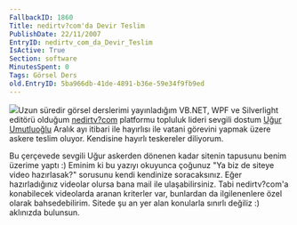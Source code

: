 ```yaml
---
FallbackID: 1860
Title: nedirtv?com'da Devir Teslim
PublishDate: 22/11/2007
EntryID: nedirtv_com_da_Devir_Teslim
IsActive: True
Section: software
MinutesSpent: 0
Tags: Görsel Ders
old.EntryID: 5ba966db-41de-4891-b36e-59e34f9fb9ed
---
```

![](http://cdn.daron.yondem.com/assets/1860/nedirtv_logo.png)Uzun
süredir görsel derslerimi yayınladığım VB.NET, WPF ve Silverlight
editörü olduğum [nedirtv?com](http://www.nedirtv.com) platformu topluluk
lideri sevgili dostum [Uğur Umutluoğlu](http://umutluoglu.blogspot.com/)
Aralık ayı itibari ile hayırlısı ile vatani görevini yapmak üzere askere
teslim oluyor. Kendisine hayırlı teskereler diliyorum.

Bu çerçevede sevgili Uğur askerden dönenen kadar sitenin tapusunu benim
üzerime yaptı :) Eminim ki bu yazıyı okuyunca çoğunuz "Ya biz de siteye
video hazırlasak?" sorusunu kendi kendinize soracaksınız. Eğer
hazırladığınız videolar olursa bana mail ile ulaşabilirsiniz. Tabi
nedirtv?com'a konabilecek videolarda aranan kriterler var, bunlardan da
ilgilenenlere özel olarak bahsedebilirim. Sitede şu an yer alan
konularla sınırlı değiliz :) aklınızda bulunsun.



